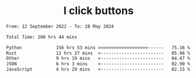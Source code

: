 <h1 align="center">
I click buttons
</h1>

<!--START_SECTION:waka-->

```txt
From: 12 September 2022 - To: 28 May 2024

Total Time: 208 hrs 44 mins

Python             156 hrs 53 mins >>>>>>>>>>>>>>>>>>>------   75.16 %
Rust               12 hrs 27 mins  >------------------------   05.96 %
Other              9 hrs 19 mins   >------------------------   04.47 %
JSON               6 hrs 3 mins    >------------------------   02.90 %
JavaScript         4 hrs 29 mins   >------------------------   02.15 %
```

<!--END_SECTION:waka-->
